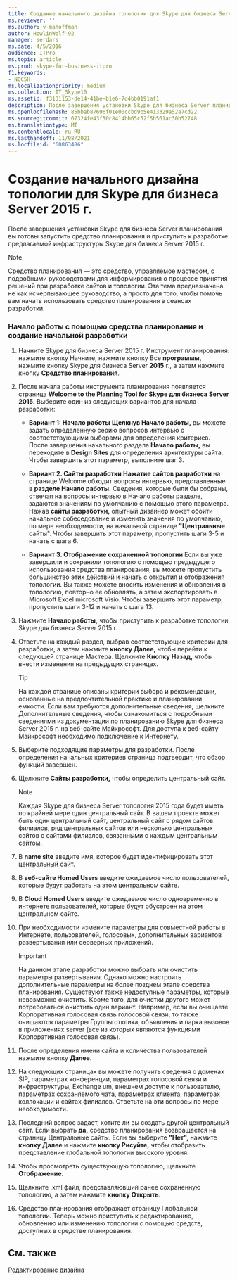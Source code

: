 ```yaml
---
title: Создание начального дизайна топологии для Skype для бизнеса Server 2015 г.
ms.reviewer: ''
ms.author: v-mahoffman
author: HowlinWolf-92
manager: serdars
ms.date: 4/5/2016
audience: ITPro
ms.topic: article
ms.prod: skype-for-business-itpro
f1.keywords:
- NOCSH
ms.localizationpriority: medium
ms.collection: IT_Skype16
ms.assetid: f3131153-de14-41be-b1e6-7d4bb0191af1
description: После завершения установки Skype для бизнеса Server планирования вы готовы запустить средство планирования и приступить к разработке предлагаемой инфраструктуры Skype для бизнеса Server 2015 г.
ms.openlocfilehash: 85bbab87696f01e00ccbd9b5e413329a52a7cd22
ms.sourcegitcommit: 67324fe43f50c8414bb65c52f5b561ac30b52748
ms.translationtype: MT
ms.contentlocale: ru-RU
ms.lasthandoff: 11/08/2021
ms.locfileid: "60863486"
---
```

# <a name="create-the-initial-topology-design-for-skype-for-business-server-2015"></a>Создание начального дизайна топологии для Skype для бизнеса Server 2015 г.

После завершения установки Skype для бизнеса Server планирования вы готовы запустить средство планирования и приступить к разработке предлагаемой инфраструктуры Skype для бизнеса Server 2015 г.

> [!NOTE]
>  Средство планирования — это средство, управляемое мастером, с подробными руководствами для информирования о процессе принятия решений при разработке сайтов и топологии. Эта тема предназначена не как исчерпывающее руководство, а просто для того, чтобы помочь вам начать использовать средство планирования в сеансах разработки.

### <a name="to-get-started-using-the-planning-tool-and-create-the-initial-design"></a>Начало работы с помощью средства планирования и создание начальной разработки

1. Начните Skype для бизнеса Server 2015 г. Инструмент планирования: нажмите кнопку Начните, нажмите кнопку Все **программы,** нажмите кнопку Skype для бизнеса Server **2015** г., а затем нажмите кнопку **Средство планирования**.

2. После начала работы инструмента планирования появляется страница **Welcome to the Planning Tool for Skype для бизнеса Server 2015.** Выберите один из следующих вариантов для начала разработки:

   - **Вариант 1: Начало работы** **Щелкнув Начало работы,** вы можете задать определенную серию вопросов интервью с соответствующими выборами для определения критериев. После завершения начального раздела **Начало работы,** вы переходите в **Design Sites** для определения архитектуры сайта. Чтобы завершить этот параметр, выполните шаг 3.

   - **Вариант 2. Сайты разработки** **Нажатие сайтов разработки** на странице Welcome обходит вопросы интервью, представленные в **разделе Начало работы.** Сведения, которые были бы собраны, отвечая на  вопросы интервью в Начало работы разделе, задаются значениям по умолчанию с помощью этого параметра. Нажав **сайты разработки,** опытный дизайнер может обойти начальное собеседование и изменить значения по умолчанию, по мере необходимости, на начальной странице **"Центральные** сайты". Чтобы завершить этот параметр, пропустить шаги 3-5 и начать с шага 6.

   - **Вариант 3. Отображение сохраненной топологии** Если вы уже завершили и сохранили топологию с помощью предыдущего использования средства планирования, вы можете пропустить большинство этих действий и начать с открытия и отображения топологии. Вы также можете вносить изменения и обновления в топологию, повторно ее обновлять, а затем экспортировать в Microsoft Excel microsoft Visio. Чтобы завершить этот параметр, пропустить шаги 3-12 и начать с шага 13.

3. Нажмите **Начало работы,** чтобы приступить к разработке топологии Skype для бизнеса Server 2015 г.

4. Ответьте на каждый раздел, выбрав соответствующие критерии для разработки, а затем нажмите **кнопку Далее,** чтобы перейти к следующей странице Мастера. Щелкните **Кнопку Назад,** чтобы внести изменения на предыдущих страницах.

    > [!TIP]
    > На каждой странице описаны критерии выбора и рекомендации, основанные на предпочтительной практике и планировании емкости. Если вам требуются  дополнительные сведения, щелкните Дополнительные сведения, чтобы ознакомиться с подробными сведениями из документации по планированию Skype для бизнеса Server 2015 г. на веб-сайте Майкрософт. Для доступа к веб-сайту Майкрософт необходимо подключение к Интернету.

5. Выберите подходящие параметры для разработки. После определения начальных критериев страница подтвердит, что обзор функций завершен.

6. Щелкните **Сайты разработки,** чтобы определить центральный сайт.

    > [!NOTE]
    > Каждая Skype для бизнеса Server топология 2015 года будет иметь по крайней мере один центральный сайт. В вашем проекте может быть один центральный сайт, центральный сайт с рядом сайтов филиалов, ряд центральных сайтов или несколько центральных сайтов с сайтами филиалов, связанными с каждым центральным сайтом.

7. В **name site** введите имя, которое будет идентифицировать этот центральный сайт.

8. В **веб-сайте Homed Users** введите ожидаемое число пользователей, которые будут работать на этом центральном сайте.

9. В **Cloud Homed Users** введите ожидаемое число одновременно в интернете пользователей, которые будут обустроен на этом центральном сайте.

10. При необходимости измените параметры для совместной работы в Интернете, пользователей, голосовых, дополнительных вариантов развертывания или серверных приложений.

    > [!IMPORTANT]
    > На данном этапе разработки можно выбрать или очистить параметры развертывания. Однако можно настроить дополнительные параметры на более позднем этапе средства планирования. Существуют также недоступные параметры, которые невозможно очистить. Кроме того, для очистки другого может потребоваться очистить один вариант. Например, если вы  очищаете Корпоративная голосовая связь голосовой связи, то также  очищаются параметры Группы отклика, объявления и парка вызовов в приложениях server (все из которых являются функциями Корпоративная голосовая связь).

11. После определения имени сайта и количества пользователей нажмите кнопку **Далее**.

12. На следующих страницах вы можете получить сведения о доменах SIP, параметрах конференции, параметрах голосовой связи и инфраструктуры, Exchange um, внешнем доступе к пользователю, параметрах сохраняемого чата, параметрах клиента, параметрах коллокации и сайтах филиалов. Ответьте на эти вопросы по мере необходимости.

13. Последний вопрос задает, хотите ли вы создать другой центральный сайт. Если выбрать **да,** средство планирования возвращается на страницу Центральные сайты. Если вы выберите **"Нет",** нажмите **кнопку Далее** и нажмите **кнопку Рисуйте,** чтобы отобразить представление глобальной топологии высокого уровня.

14. Чтобы просмотреть существующую топологию, щелкните **Отображение**.

15. Щелкните .xml файл, представляювший ранее сохраненную топологию, а затем нажмите **кнопку Открыть**.

16. Средство планирования отображает страницу Глобальной топологии. Теперь можно приступить к редактированию, обновлению или изменению топологии с помощью средств, доступных в средстве планирования.

## <a name="see-also"></a>См. также

[Редактирование дизайна](/previous-versions/office/lync-server-2013/lync-server-2013-editing-the-design)